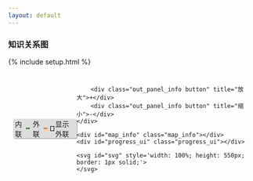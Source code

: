 ```yaml
---
layout: default
---
```

### 知识关系图
{% include setup.html %}
<style>
	.links line {
	  stroke: blue;
	  stroke-opacity: 1;
	}

	input[type="checkbox"] {
		-webkit-appearance:none;
		height: 0.8em;
		width: 0.8em;
		cursor:pointer;
		position:relative;
		-webkit-transition: .10s;
		/*border-radius:4em;*/
		border: 1px solid black;
		/*background-color:red;*/

		margin: 0;
	}

	input[type="checkbox"]:checked {
		background-color:black;
	}

	.out_l,
	.in_l {
		display: flex;
    align-items: center;
    margin-right: 6px;
	}

	.out_l::after,
	.in_l::after  {
		margin-left: 2px;
		content: "\A";
		display: inline-block;
		width: 12px;
		height: 3px;
	}
	.out_l::after  {
		background-color: #ff7f0e;
	}
	.in_l::after  {
		background-color: #2ca02c;
	}

	.in_panel {
		left: 10px; 
		top: 10px;
		display: flex;
		flex-flow: row;
		align-items: center;
		position: absolute;
		user-select: none;
	}
	.in_panel .out_panel_info {
		display: flex;
		background-color: #dddddd;
		border-radius: 4px;
		padding: 0px 4px;
		box-shadow: 1px 1px 0px #9b9b9b;
	}

	.in_panel .button{
		margin-left: 10px;
		cursor: pointer;
		padding: 0px 6px;
	}
	.in_panel .button:first-child{
		margin-left: 100px;
	}
	.in_panel .button:active {
		background-color: black;
		color:white;
	}

	.map_info {
		right: 10px;
    /*bottom: 155px;*/
    bottom: 15px;
    display: flex;
    flex-flow: row;
    align-items: center;
    position: absolute;
    user-select: none;
    background-color: #dddddd;
    border-radius: 4px;
    padding: 0px 4px;
    box-shadow: 1px 1px 0px #9b9b9b;
    background-color: #dddddd;
	}
	.progress_ui{
    flex-flow: row;
    align-items: center;
    position: absolute;
    user-select: none;
    background-color: #dddddd;
    border-radius: 4px;
    padding: 0px 4px;
    box-shadow: 1px 1px 0px #9b9b9b;
    background-color: #dddddd;
    display:none;
	}
</style>

<div style="position: relative;">
	<textarea id="namespace" style='display:none'> {{namespace}} </textarea>
	<div class="in_panel">
		<div class="out_panel_info">
			<div class="in_l">内联</div>
			<div class="out_l">外联</div>
			<div style="display: flex;align-items: center;">
				<input type="checkbox" style="margin-right: 2px" onchange="toggle_out()"><span>显示外联</span>
			</div>
		</div>

		<div class="out_panel_info button" title="放大">+</div>
		<div class="out_panel_info button" title="缩小">-</div>
	</div>

	<div id="map_info" class="map_info"></div>
	<div id="progress_ui" class="progress_ui"></div>

	<svg id="svg" style='width: 100%; height: 550px; border: 1px solid;'>
	</svg>


</div>

<script src="{{namespace}}/assets/scripts/lib/d3.v7.min.js"></script>
<script>
	var svg;
	var simulation;
	var height = document.getElementById('svg').clientHeight;
	var width = document.getElementById('svg').clientWidth;
	var links = [];
	var nodes = [];
	var data = [];

	var color = [];
	var types = ["licensing", "suit", "resolved"];
	var color = d3.scaleOrdinal(types, d3.schemeCategory10)

	function linkArc(d) {
	  var r = Math.hypot(d.target.x - d.source.x, d.target.y - d.source.y);
	  return `
	    M${d.source.x},${d.source.y}
	    A${r},${r} 0 0,1 ${d.target.x},${d.target.y}
	  `;
	}

	var drag = function( simulation) {  
	  function dragstarted(event, d) {
	    if (!event.active) simulation.alphaTarget(0.3).restart();
	    d.fx = d.x;
	    d.fy = d.y;
	  }
	  
	  function dragged(event, d) {
	    d.fx = event.x;
	    d.fy = event.y;
	  }
	  
	  function dragended(event, d) {
	    if (!event.active) simulation.alphaTarget(0);
	    d.fx = null;
	    d.fy = null;
	  }
	  
	  return d3.drag()
	      .on("start", dragstarted)
	      .on("drag", dragged)
	      .on("end", dragended);
	}

	var chart = function() {
		
		reset_map_info(nodes,links);

		document.getElementById('svg').innerHTML="";
		
		simulation = d3.forceSimulation(nodes)
			.force('link', d3.forceLink(links).id( function(d) { return d.id }) )
			.force('charge', d3.forceManyBody().strength(-600))
			.force('center', d3.forceCenter(width / 2, height / 2))
			.force('x', d3.forceX())
			.force('y', d3.forceY());

		svg = d3.select('svg');

		svg.append('defs').selectAll('marker')
			.data(types)
			.join('marker')
			.attr('id', function(d) {return `arrow-${d}`} )
			.attr("viewBox", "0 -5 10 10")
      .attr("refX", 15)
      .attr("refY", -0.5)
      .attr("markerWidth", 6)
      .attr("markerHeight", 6)
      .attr("orient", "auto")
    	.append("path")
      .attr("fill", color)
      .attr("d", "M0,-5L10,0L0,5");

    var link = svg.append("g")
      .attr("fill", "none")
      .attr("stroke-width", 1.5)
    	.selectAll("path")
    	.data(links)
    	.join("path")
      .attr("stroke", function(d){ return color(d.type)} ) //d => color(d.type)
      //d => `url(${new URL(`#arrow-${d.type}`, location)})`
      .attr("marker-end", function(d){return `url(${new URL(`#arrow-${d.type}`, location)})`});

    var node = svg.append("g")
     	.attr("fill", "currentColor")
      .attr("stroke-linecap", "round")
      .attr("stroke-linejoin", "round")
    	.selectAll("g")
    	.data(nodes)
    	.join("g")
      .call(drag(simulation));

    node.append("circle")
      .attr("stroke", "white")
      .attr("stroke-width", 1.5)
      .attr("r", 4);

  	node.append("text")
      .attr("x", 8)
      .attr("y", "0.31em")
      .text(d => d.id)
    	.clone(true).lower()
      .attr("fill", "none")
      .attr("stroke", "white")
      .attr("stroke-width", 3);

    simulation.on("tick", () => {
    	link.attr("d", linkArc);
    	node.attr("transform", d => `translate(${d.x},${d.y})`);
  	});
  	return svg.node();
	}

	var ___out____=false
	var toggle_out = function(){
		if(___out____) {
			remove_out_link();
			chart();
			___out____ = false;
		} else{
			nodes=[];
			links=[];
			load_data();
			___out____ = true;
		}
	}

	function node_push(obj) {
		// console.log("Push:"+obj.id)
		if(nodes.length == 0){
			nodes.push(obj)
		}else{
			var exis = false;
			for (var i = nodes.length - 1; i >= 0; i--) {
				var node = nodes[i];
				if (obj.id == node.id) { exis = true; break;}
			}
			if(!exis){ nodes.push(obj)}
		}

	}

	function escape2Html(str) { 
	 var arrEntities={'lt':'<','gt':'>','nbsp':' ','amp':'&','quot':'"'}; 
	 return str.replace(/&(lt|gt|nbsp|amp|quot);/ig,function(all,t){return arrEntities[t];}); 
	} 

	let ConvertStringToHTML = function (str) {
   let parser = new DOMParser();
   let doc = parser.parseFromString(str, 'text/html');
   return doc.body;
	}

	remove = function(arr,inx) {
		arr.filter(function (item){
			return item !== inx
		})
	}

	var remove_out_link = function() {
		var _new_nodes = [];
		for (var i = nodes.length - 1; i >= 0; i--) {
			var n = nodes[i]
			if( n.t == 'in'){
				_new_nodes.push(n)
			}
		}
		nodes = _new_nodes;

		var _new_links = []
		for (var i = links.length - 1; i >= 0; i--) {
			var l = links[i]
			if(l.t == 'in'){
				_new_links.push(l)
			}
		}
		links = _new_links;
	}

	var load_data = function() {
		// show
	  show_load_data_progress_ui()

		var namespace = document.getElementById('namespace').value.trim();
	  var url = namespace.length == 0 ? "/feed.xml?rn="+Date.now() : "https://xiashuangxi.github.io/pkb/feed.xml?rn="+Date.now();

	  $.ajax({ url: url, success: function(data) {
	  	var entry = data.getElementsByTagName('entry');
	  	
	  	for (var i = entry.length - 1; i >= 0; i--) {
	  	
	  		var __entry = entry[i];
	  		var title = __entry.querySelector('title').innerHTML;
	  		var url = __entry.querySelector('link').getAttribute('href');
	  		var content = escape2Html(__entry.querySelector('content').innerHTML);
	  		// all a:<(a+) (?!(?:href=(["|']+)([http:\/\/])*link\.com([\/])?(.*?)["|'])) *[^>]*>(.*?)[^>]>
	  		var __a_tag = content.match(/<(a+) (?!(?:href=(["|']+)([http:\/\/])*link\.com([\/])?(.*?)["|'])) *[^>]*>(.*?)[^>]>/gm);
	  		
	  		for (var j = __a_tag.length - 1; j >= 0; j--) {

	  			var atag = __a_tag[j]
	  			// console.log(atag)
	  			var in_tag = atag.match(/.*Title:.*/gm);
	  			if(in_tag) {
	  				var in_obj = ConvertStringToHTML(in_tag).firstChild;;
	  				if(in_obj){
	  					links.push({source: title, target:in_obj.innerHTML, type:"resolved", t:"in"});
	  				}
	  			} 

	  			// out
	  			if (___out____) {
		  			var out_null_tag = atag.match(/.*href="#".*/gm);
		  			if(out_null_tag) {
		  				var out_null_obj = ConvertStringToHTML(out_null_tag).firstChild;
		  				if(out_null_obj){
		  					node_push({id: out_null_obj.innerHTML, link: out_null_obj.href, t: "out"})
		  					links.push({source: title, target:out_null_obj.innerHTML, type:"suit", t:"out"});
		  				}
		  			}
		  			// var out_tag = atag.match(/https?:\/\/(www\.)?[-a-zA-Z0-9@:%._\+~#=]{1,256}\.[a-zA-Z0-9()]{1,6}\b([-a-zA-Z0-9()!@:%_\+.~#?&\/\/=]*)/g);
		  			var out_tag = atag.match(/.*http.*/g);

		  			if(out_tag) {
		  				// console.log(out_tag)
		  				var out_obj = ConvertStringToHTML(out_tag).firstChild;
		  				// console.log(out_obj)
		  				if(out_obj){
		  					node_push({id: out_obj.innerHTML, link: out_obj.href, t: "out"})
		  					links.push({source: title, target:out_obj.innerHTML, type:"suit", t:"out"});
		  				}
		  			}
		  		}
	  		}
	  		node_push({id: title, link: url, t: "in"})

	  	}
			chart()
			hide_load_data_progress_ui();
	  }});

	  console.log(nodes)
	  console.log(links)
	}

	window.onload = function(){
		load_data();
	}

	var reset_map_info = function(ns,ls){
		var text = "";
		var _in = 0;
		var _out = 0;
		var _in_ref = 0;
		var _out_ref = 0;
		for (var i = ns.length - 1; i >= 0; i--) {
			var node = ns[i]
			if (node.t == 'in') { _in = _in + 1;}
			if (node.t == 'out') { _out = _out + 1;}
		}

		for (var i = ls.length - 1; i >= 0; i--) {
			var link = ls[i]
			if (link.t == 'in') { _in_ref = _in_ref + 1;}
			if (link.t == 'out') { _out_ref = _out_ref + 1;}
		}
		// console.log(_in,_out,_in_ref,_out_ref)

		document.getElementById("map_info").innerHTML= "内部文章："+_in+"篇；外部文章："+_out+"篇；内联：<span style='color:#2ca02c'>"+_in_ref+"</span>条；外联：<span style='color:#ff7f0e'>"+_out_ref+"</span>条";
	}

	var load_data_progress_ui_interval;
	var show_load_data_progress_ui = function() {
		var l = 0;
		var progress_ui = document.getElementById("progress_ui");
		var w = progress_ui.offsetWidth;
		var pw = progress_ui.parentElement.offsetWidth;
		var text = "数据加开中，请稍后";
		progress_ui.style.display = "flex";
		progress_ui.style.top = "50%";
		progress_ui.style.left = (pw / 2 - w / 2) + "px";
		progress_ui.innerHTML = text;
		load_data_progress_ui_interval = setInterval(function() {
			
			progress_ui.style.left = (pw / 2 - w / 2) + "px";
			var lt = "";
			for (var i = (l%3); i >= 0; i--) {
				lt = lt+'.';
			}
			l = l + 1;

			progress_ui.innerHTML = text+lt;
		}, 500);

	}

	var hide_load_data_progress_ui = function() { 
		var progress_ui = document.getElementById("progress_ui");
		progress_ui.style.display = "none";
		clearInterval(load_data_progress_ui_interval);
	}
</script>
